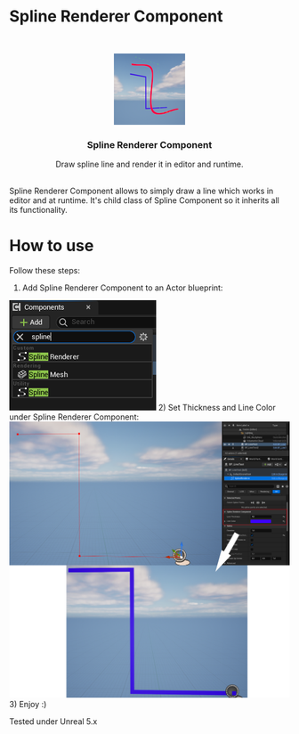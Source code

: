 # Spline Renderer Component

<br/>
<p align="center">
  <a href="https://github.com/kamesenin/SplineRendererComponent">
    <img src="SplineRendererComponent/Resources/Icon128.png" alt="Logo" width="128" height="128">
  </a>

  <h3 align="center">Spline Renderer Component</h3>

  <p align="center">
    Draw spline line and render it in editor and runtime.
    <br/>
    <br/>
  </p>
</p>

Spline Renderer Component allows to simply draw a line which works in editor and at runtime. It's child class of Spline Component so it inherits all its functionality.

# How to use

Follow these steps:

1) Add Spline Renderer Component to an Actor blueprint:
<img src="SplineRendererComponent/Resources/AddComponent.png">
2) Set Thickness and Line Color under Spline Renderer Component:
<img src="SplineRendererComponent/Resources/Example1.png">
3) Enjoy :)

Tested under Unreal 5.x
